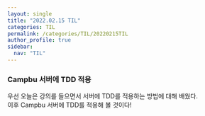 ```yaml
---
layout: single
title: "2022.02.15 TIL"
categories: TIL
permalink: /categories/TIL/20220215TIL
author_profile: true
sidebar:
  nav: "TIL"
---
```


### Campbu 서버에 TDD 적용

우선 오늘은 강의를 들으면서 서버에 TDD를 적용하는 방법에 대해 배웠다.  
이후 Campbu 서버에 TDD를 적용해 볼 것이다!
